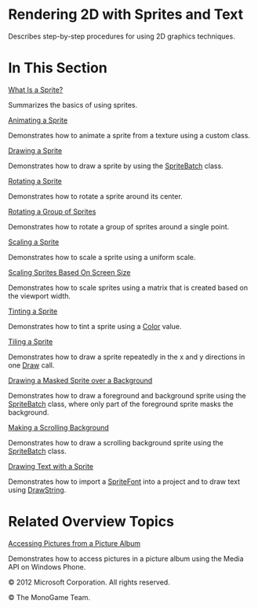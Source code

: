 

# Rendering 2D with Sprites and Text

Describes step-by-step procedures for using 2D graphics techniques.

# In This Section

[What Is a Sprite?](Sprite_Overview.md)

Summarizes the basics of using sprites.

[Animating a Sprite](2DGraphicsHowTo_Animate_Sprite.md)

Demonstrates how to animate a sprite from a texture using a custom class.

[Drawing a Sprite](2DGraphicsHowTo_Draw_Sprite.md)

Demonstrates how to draw a sprite by using the [SpriteBatch](xref:Microsoft.Xna.Framework.Graphics.SpriteBatch) class.

[Rotating a Sprite](2DGraphicsHowTo_Rotate_Sprite.md)

Demonstrates how to rotate a sprite around its center.

[Rotating a Group of Sprites](2DGraphicsHowTo_Rotate_Sprite_Group.md)

Demonstrates how to rotate a group of sprites around a single point.

[Scaling a Sprite](2DGraphicsHowTo_Scale_Sprite.md)

Demonstrates how to scale a sprite using a uniform scale.

[Scaling Sprites Based On Screen Size](2DGraphicsHowTo_Scale_Sprites_Matrix.md)

Demonstrates how to scale sprites using a matrix that is created based on the viewport width.

[Tinting a Sprite](2DGraphicsHowTo_Tint_Sprite.md)

Demonstrates how to tint a sprite using a [Color](xref:MXF.Color) value.

[Tiling a Sprite](2DGraphicsHowTo_Tile_Sprites.md)

Demonstrates how to draw a sprite repeatedly in the x and y directions in one [Draw](xref:Microsoft.Xna.Framework.Graphics.SpriteBatch.Draw) call.

[Drawing a Masked Sprite over a Background](2DGraphicsHowTo_Draw_Sprite_Background.md)

Demonstrates how to draw a foreground and background sprite using the [SpriteBatch](xref:Microsoft.Xna.Framework.Graphics.SpriteBatch) class, where only part of the foreground sprite masks the background.

[Making a Scrolling Background](2DGraphicsHowTo_Make_Scrolling_Background.md)

Demonstrates how to draw a scrolling background sprite using the [SpriteBatch](xref:Microsoft.Xna.Framework.Graphics.SpriteBatch) class.

[Drawing Text with a Sprite](2DGraphicsHowTo_Draw_Text.md)

Demonstrates how to import a [SpriteFont](xref:Microsoft.Xna.Framework.Graphics.SpriteFont) into a project and to draw text using [DrawString](xref:Microsoft.Xna.Framework.Graphics.SpriteBatch.DrawString).

# Related Overview Topics

[Accessing Pictures from a Picture Album](Media_HowTo_ShowPictures.md)

Demonstrates how to access pictures in a picture album using the Media API on Windows Phone.

© 2012 Microsoft Corporation. All rights reserved.  

© The MonoGame Team.
